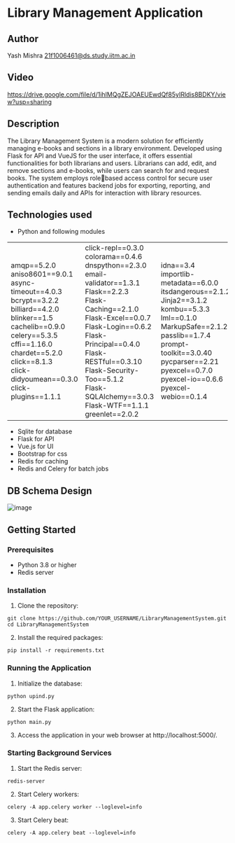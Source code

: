 # Library Management Application
## Author
Yash Mishra
21f1006461@ds.study.iitm.ac.in
## Video
https://drive.google.com/file/d/1ihIMQgZEJOAEUEwdQf85yIRldis8BDKY/view?usp=sharing
## Description
The Library Management System is a modern solution for efficiently managing e-books and 
sections in a library environment. Developed using Flask for API and VueJS for the user interface, 
it offers essential functionalities for both librarians and users. Librarians can add, edit, and remove 
sections and e-books, while users can search for and request books. The system employs rolebased access control for secure user authentication and features backend jobs for exporting, 
reporting, and sending emails daily and APIs for interaction with library resources.
## Technologies used
- Python and following modules

<table>
  <tr>
    <td>
      amqp==5.2.0<br>
      aniso8601==9.0.1<br>
      async-timeout==4.0.3<br>
      bcrypt==3.2.2<br>
      billiard==4.2.0<br>
      blinker==1.5<br>
      cachelib==0.9.0<br>
      celery==5.3.5<br>
      cffi==1.16.0<br>
      chardet==5.2.0<br>
      click==8.1.3<br>
      click-didyoumean==0.3.0<br>
      click-plugins==1.1.1<br>
    </td>
    <td>
      click-repl==0.3.0<br>
      colorama==0.4.6<br>
      dnspython==2.3.0<br>
      email-validator==1.3.1<br>
      Flask==2.2.3<br>
      Flask-Caching==2.1.0<br>
      Flask-Excel==0.0.7<br>
      Flask-Login==0.6.2<br>
      Flask-Principal==0.4.0<br>
      Flask-RESTful==0.3.10<br>
      Flask-Security-Too==5.1.2<br>
      Flask-SQLAlchemy==3.0.3<br>
      Flask-WTF==1.1.1<br>
      greenlet==2.0.2<br>
    </td>
    <td>
      idna==3.4<br>
      importlib-metadata==6.0.0<br>
      itsdangerous==2.1.2<br>
      Jinja2==3.1.2<br>
      kombu==5.3.3<br>
      lml==0.1.0<br>
      MarkupSafe==2.1.2<br>
      passlib==1.7.4<br>
      prompt-toolkit==3.0.40<br>
      pycparser==2.21<br>
      pyexcel==0.7.0<br>
      pyexcel-io==0.6.6<br>
      pyexcel-webio==0.1.4<br>
    </td>
    <td>
      python-dateutil==2.8.2<br>
      pytz==2023.3.post1<br>
      redis==5.0.1<br>
      six==1.16.0<br>
      SQLAlchemy==2.0.6<br>
      texttable==1.7.0<br>
      typing_extensions==4.5.0<br>
      tzdata==2023.3<br>
      vine==5.1.0<br>
      wcwidth==0.2.9<br>
      Werkzeug==2.2.3<br>
      WTForms==3.0.1<br>
      zipp==3.15.0
    </td>
  </tr>
</table>


- Sqlite for database
- Flask for API
- Vue.js for UI
- Bootstrap for css
- Redis for caching
- Redis and Celery for batch jobs

## DB Schema Design
![image](https://github.com/user-attachments/assets/ca47f766-8091-4621-a167-1a85d9396765)

## Getting Started
### Prerequisites
- Python 3.8 or higher
- Redis server
### Installation
1. Clone the repository:

```
git clone https://github.com/YOUR_USERNAME/LibraryManagementSystem.git
cd LibraryManagementSystem
```
2. Install the required packages:

```
pip install -r requirements.txt
```
### Running the Application
1. Initialize the database:

```
python upind.py
```
2. Start the Flask application:

```
python main.py
```
3. Access the application in your web browser at http://localhost:5000/.

### Starting Background Services
1. Start the Redis server:

```
redis-server
```
2. Start Celery workers:

```
celery -A app.celery worker --loglevel=info
```
3. Start Celery beat:

```
celery -A app.celery beat --loglevel=info
```
